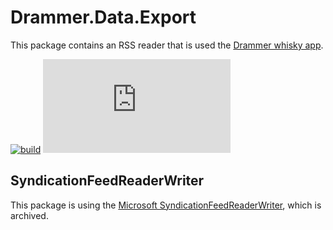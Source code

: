 # Drammer.Data.Export
This package contains an RSS reader that is used the [Drammer whisky app](https://drammer.com).

[![build](https://github.com/Drammer-whisky-app/Drammer.Integration.Rss/actions/workflows/build.yml/badge.svg)](https://github.com/Drammer-whisky-app/Drammer.Integration.Rss/actions/workflows/build.yml)
[![NuGet Version](https://img.shields.io/nuget/v/Drammer.Integration.Rss)](https://www.nuget.org/packages/Drammer.Integration.Rss/)

## SyndicationFeedReaderWriter
This package is using the [Microsoft SyndicationFeedReaderWriter](https://github.com/dotnet/SyndicationFeedReaderWriter), which is archived.